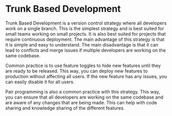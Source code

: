 # Trunk Based Development

Trunk Based Development is a version control strategy where all developers work on a single branch. This is the simplest
strategy and is best suited for small teams working on small projects. It is also best suited for projects that require
continuous deployment. The main advantage of this strategy is that it is simple and easy to understand. The main
disadvantage is that it can lead to conflicts and merge issues if multiple developers are working on the same codebase.

Common practice is to use feature toggles to hide new features until they are ready to be released. This way, you can
deploy new features to production without affecting all users. If the new feature has any issues, you can easily disable it
for all users.

Pair programming is also a common practice with this strategy. This way, you can ensure that all developers are working on
the same codebase and are aware of any changes that are being made. This can help with code sharing and knowledge sharing
of the different features.
